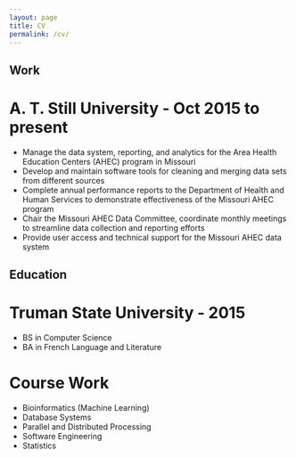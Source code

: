 ```yaml
---
layout: page
title: CV
permalink: /cv/
---
```


## Work

# A. T. Still University - Oct 2015 to present
- Manage the data system, reporting, and analytics for the Area Health Education Centers (AHEC) program in Missouri
- Develop and maintain software tools for cleaning and merging data sets from different sources
- Complete annual performance reports to the Department of Health and Human Services to demonstrate effectiveness of the Missouri AHEC program
- Chair the Missouri AHEC Data Committee, coordinate monthly meetings to streamline data collection and reporting efforts
- Provide user access and technical support for the Missouri AHEC data system

## Education

# Truman State University - 2015
- BS in Computer Science
- BA in French Language and Literature

# Course Work
- Bioinformatics (Machine Learning)
- Database Systems
- Parallel and Distributed Processing
- Software Engineering
- Statistics
